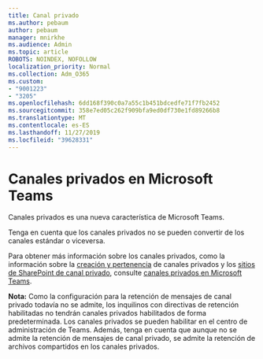 ```yaml
---
title: Canal privado
ms.author: pebaum
author: pebaum
manager: mnirkhe
ms.audience: Admin
ms.topic: article
ROBOTS: NOINDEX, NOFOLLOW
localization_priority: Normal
ms.collection: Adm_O365
ms.custom:
- "9001223"
- "3205"
ms.openlocfilehash: 6dd168f390c0a7a55c1b451bdcedfe71f7fb2452
ms.sourcegitcommit: 358e7ed05c262f909bfa9ed0df730e1fd89266b8
ms.translationtype: MT
ms.contentlocale: es-ES
ms.lasthandoff: 11/27/2019
ms.locfileid: "39628331"
---
```

# <a name="private-channels-in-microsoft-teams"></a>Canales privados en Microsoft Teams

Canales privados es una nueva característica de Microsoft Teams. 

Tenga en cuenta que los canales privados no se pueden convertir de los canales estándar o viceversa.

Para obtener más información sobre los canales privados, como la información sobre la [creación y pertenencia](https://docs.microsoft.com/MicrosoftTeams/private-channels#private-channel-creation-and-membership) de canales privados y los [sitios de SharePoint de canal privado](https://docs.microsoft.com/MicrosoftTeams/private-channels#private-channel-sharepoint-sites), consulte [canales privados en Microsoft Teams](https://docs.microsoft.com/MicrosoftTeams/private-channels). 

**Nota:** Como la configuración para la retención de mensajes de canal privado todavía no se admite, los inquilinos con directivas de retención habilitadas no tendrán canales privados habilitados de forma predeterminada. Los canales privados se pueden habilitar en el centro de administración de Teams. Además, tenga en cuenta que aunque no se admite la retención de mensajes de canal privado, se admite la retención de archivos compartidos en los canales privados.
